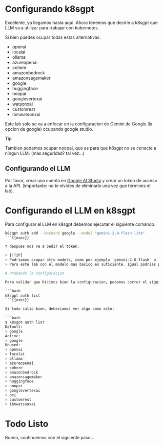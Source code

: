 # Configurando k8sgpt

Excelente, ya llegamos hasta aqui. Ahora tenemos que decirle a k8sgpt que LLM va a utilizar para trabajar con kubernetes.

Si bien puedes ocupar todas estas alternativas:
- openai
- localai
- ollama
- azureopenai
- cohere
- amazonbedrock
- amazonsagemaker
- google
- huggingface
- noopai
- googlevertexai
- watsonxai
- customrest
- ibmwatsonxai

Este lab solo se va a enfocar en la configuracion de Gemini de Google (la opcion de google) ocupando google studio.

> [!TIP]
> Tambien podemos ocupar noopai, que es para que k8sgpt no se conecte a ningun LLM. (mas seguridad? tal vez...)

## Configurando el LLM

Por favor, crear una cuenta en [Google AI Studio](https://aistudio.google.com/) y crear un token de acceso a la API. (importante: no te olvides de eliminarlo una vez que termines el lab).


# Configurando el LLM en k8sgpt

Para configurar el LLM en k8sgpt debemos ejecutar el siguiente comando:

```bash
k8sgpt auth add --backend google --model "gemini-2.0-flash-lite"
```{{exec}}

Y despues nos va a pedir el token.

> [!TIP]
> Podriamos ocupar otro modelo, como por ejemplo `gemini-2.0-flash` o `gemini-2.0-pro`, pero para este lab vamos a ocupar el modelo `gemini-2.0-flash-lite` que es el mas liviano y rapido (ademas mas barato). 
> Para este lab con el modelo mas basico es suficiente. Igual podrias probar cambiar de modelo y ver que tal es el resultado.

# Probando la configuracion

Para validar que hicimos bien la configuracion, podemos correr el siguiente comando:

```bash
k8sgpt auth list
```{{exec}}

Si todo salio bien, deberiamos ver algo como esto:

```bash
$ k8sgpt auth list
Default: 
> google
Active: 
> google
Unused: 
> openai
> localai
> ollama
> azureopenai
> cohere
> amazonbedrock
> amazonsagemaker
> huggingface
> noopai
> googlevertexai
> oci
> customrest
> ibmwatsonxai
```

# Todo Listo

Bueno, continuemos con el siguiente paso...